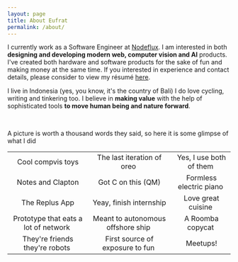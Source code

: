 ```yaml
---
layout: page
title: About Eufrat
permalink: /about/
---
```


I currently work as a Software Engineer at [Nodeflux](http://nodeflux.io). I am interested in both 
**designing and developing modern web, computer vision and AI** products. I've created both hardware and software products for the sake of fun and making money at the same time. 
If you interested in experience and contact details, please consider to view my résumé [here](/docs/resume.pdf). 

I live in Indonesia (yes, you know, it's the country of Bali) I do love cycling, writing and tinkering too. I believe in **making value**
with the help of sophisticated tools **to move human being and nature forward**. 

&nbsp;
&nbsp;
&nbsp;

A picture is worth a thousand words they said, so here it is some glimpse of what I did

| | | |
|:-------------------------:|:-------------------------:|:-------------------------:|
|<img alt="" src="https://eufat.github.io/images/about-1.jpg"> Cool compvis toys |  <img alt="" src="https://eufat.github.io/images/about-2.jpg"> The last iteration of oreo |<img alt="" src="https://eufat.github.io/images/about-3.jpg"> Yes, I use both of them |
|<img alt="" src="https://eufat.github.io/images/about-4.jpg"> Notes and Clapton |  <img alt="" src="https://eufat.github.io/images/about-5.jpg"> Got C on this (QM) |<img alt="" src="https://eufat.github.io/images/about-6.jpg"> Formless electric piano |
|<img alt="" src="https://eufat.github.io/images/about-7.png"> The Replus App |  <img alt="" src="https://eufat.github.io/images/about-8.jpg"> Yeay, finish internship |<img alt="" src="https://eufat.github.io/images/about-9.jpg"> Love great cuisine |
|<img alt="" src="https://eufat.github.io/images/about-10.jpg"> Prototype that eats a lot of network |  <img alt="" src="https://eufat.github.io/images/about-11.jpg"> Meant to autonomous offshore ship |<img alt="" src="https://eufat.github.io/images/about-12.jpg"> A Roomba copycat |
|<img alt="" src="https://eufat.github.io/images/about-13.jpg"> They're friends they're robots |  <img alt="" src="https://eufat.github.io/images/about-14.jpg"> First source of exposure to fun |<img alt="" src="https://eufat.github.io/images/about-15.jpg"> Meetups! |